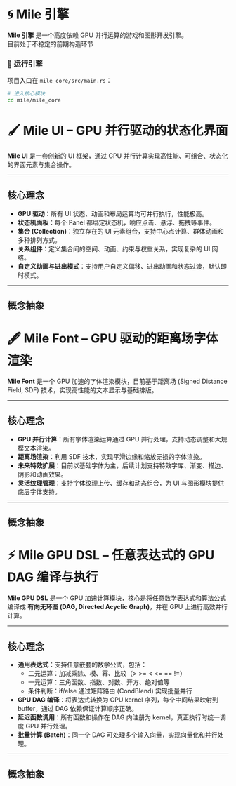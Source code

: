 # 🌀 Mile 引擎

**Mile 引擎** 是一个高度依赖 GPU 并行运算的游戏和图形开发引擎。  
目前处于不稳定的前期构造环节 

### 🚀 运行引擎

项目入口在 `mile_core/src/main.rs`：  

```bash
# 进入核心模块
cd mile/mile_core
```


# 🖌 Mile UI – GPU 并行驱动的状态化界面

**Mile UI** 是一套创新的 UI 框架，通过 GPU 并行计算实现高性能、可组合、状态化的界面元素与集合操作。

---

## 核心理念

- **GPU 驱动**：所有 UI 状态、动画和布局运算均可并行执行，性能极高。
- **状态机面板**：每个 Panel 都绑定状态机，响应点击、悬浮、拖拽等事件。
- **集合 (Collection)**：独立存在的 UI 元素组合，支持中心点计算、群体动画和多种排列方式。
- **关系组件**：定义集合间的空间、动画、约束与权重关系，实现复杂的 UI 网络。
- **自定义动画与进出模式**：支持用户自定义偏移、进出动画和状态过渡，默认即时模式。

---

## 概念抽象
# 🖋 Mile Font – GPU 驱动的距离场字体渲染

**Mile Font** 是一个 GPU 加速的字体渲染模块，目前基于距离场 (Signed Distance Field, SDF) 技术，实现高性能的文本显示与基础排版。

---

## 核心理念

- **GPU 并行计算**：所有字体渲染运算通过 GPU 并行处理，支持动态调整和大规模文本渲染。
- **距离场渲染**：利用 SDF 技术，实现平滑边缘和缩放无损的字体渲染。
- **未来特效扩展**：目前以基础字体为主，后续计划支持特效字库、渐变、描边、阴影和动画效果。
- **灵活纹理管理**：支持字体纹理上传、缓存和动态组合，为 UI 与图形模块提供底层字体支持。

---

## 概念抽象
# ⚡ Mile GPU DSL – 任意表达式的 GPU DAG 编译与执行

**Mile GPU DSL** 是一个 GPU 加速计算模块，核心是将任意数学表达式和算法公式编译成 **有向无环图 (DAG, Directed Acyclic Graph)**，并在 GPU 上进行高效并行计算。

---

## 核心理念

- **通用表达式**：支持任意嵌套的数学公式，包括：
  - 二元运算：加减乘除、模、幂、比较（> >= < <= == !=）  
  - 一元运算：三角函数、指数、对数、开方、绝对值等  
  - 条件判断：if/else 通过矩阵路由 (CondBlend) 实现批量并行  
- **GPU DAG 编译**：将表达式转换为 GPU kernel 序列，每个中间结果映射到 buffer，通过 DAG 依赖保证计算顺序正确。  
- **延迟函数调用**：所有函数和操作在 DAG 内注册为 kernel，真正执行时统一调度 GPU 并行处理。  
- **批量计算 (Batch)**：同一个 DAG 可处理多个输入向量，实现向量化和并行处理。

---

## 概念抽象



